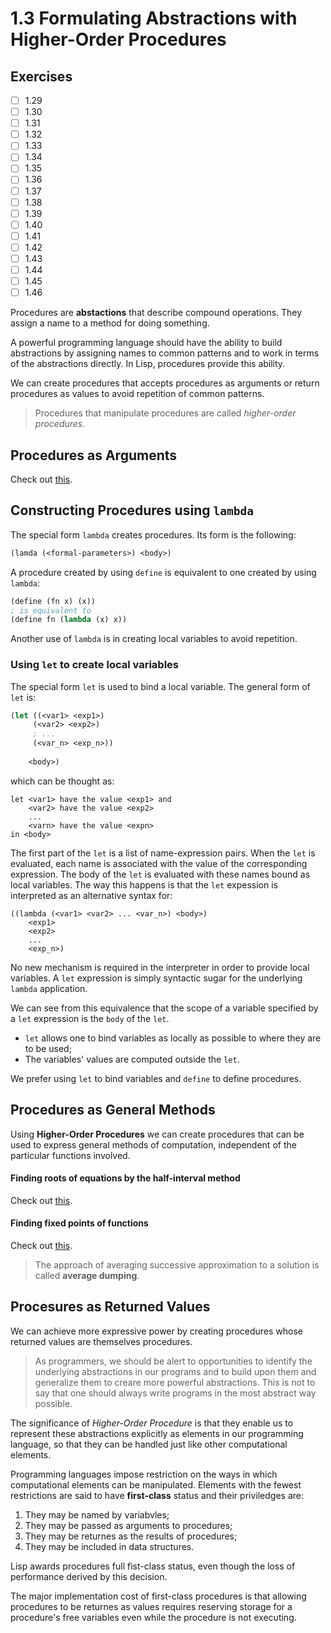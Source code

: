 # 1.3 Formulating Abstractions with Higher-Order Procedures

## Exercises

- [ ] 1.29
- [ ] 1.30
- [ ] 1.31
- [ ] 1.32
- [ ] 1.33
- [ ] 1.34
- [ ] 1.35
- [ ] 1.36
- [ ] 1.37
- [ ] 1.38
- [ ] 1.39
- [ ] 1.40
- [ ] 1.41
- [ ] 1.42
- [ ] 1.43
- [ ] 1.44
- [ ] 1.45
- [ ] 1.46

Procedures are **abstactions** that describe compound operations. They assign a name to a method for doing something.

A powerful programming language should have the ability to build abstractions by assigning names to common patterns and to work in terms of the abstractions directly. In Lisp, procedures provide this ability.

We can create procedures that accepts procedures as arguments or return procedures as values to avoid repetition of common patterns. 
> Procedures that manipulate procedures are called *higher-order procedures*.

## Procedures as Arguments

Check out [this](./hop.rkt).

## Constructing Procedures using `lambda`

The special form `lambda` creates procedures. Its form is the following: 
```lisp
(lamda (<formal-parameters>) <body>)
```

A procedure created by using `define` is equivalent to one created by using `lambda`:
```lisp
(define (fn x) (x))
; is equivalent to
(define fn (lambda (x) x))
```

Another use of `lambda` is in creating local variables to avoid repetition.

### Using `let` to create local variables

The special form `let` is used to bind a local variable. The general form of `let` is:
```lisp
(let ((<var1> <exp1>)
     (<var2> <exp2>)
     ; ...
     (<var_n> <exp_n>))
     
    <body>)
```
which can be thought as:
```
let <var1> have the value <exp1> and
    <var2> have the value <exp2>
    ...
    <varn> have the value <expn>
in <body>
```
The first part of the `let` is a list of name-expression pairs. When the `let` is evaluated, each name is associated with the value of the corresponding expression. The body of the `let` is evaluated with these names bound as local variables. The way this happens is that the `let` expession is interpreted as an alternative syntax for:
```
((lambda (<var1> <var2> ... <var_n>) <body>) 
    <exp1>
    <exp2>
    ...
    <exp_n>)
```

No new mechanism is required in the interpreter in order to provide local variables. A `let` expression is simply syntactic sugar for the underlying `lambda` application.

We can see from this equivalence that the scope of a variable specified by a `let` expression is the `body` of the `let`. 

- `let` allows one to bind variables as locally as possible to where they are to be used;
- The variables' values are computed outside the `let`.

We prefer using `let` to bind variables and `define` to define procedures.

## Procedures as General Methods

Using **Higher-Order Procedures** we can create procedures that can be used to express general methods of computation, independent of the particular functions involved.

#### Finding roots of equations by the half-interval method

Check out [this](./roots.rkt).

#### Finding fixed points of functions

Check out [this](./fixed_points.rkt).

> The approach of averaging successive approximation to a solution is called **average dumping**.

## Procesures as Returned Values

We can achieve more expressive power by creating procedures whose returned values are themselves procedures.

> As programmers, we should be alert to opportunities to identify the underlying abstractions in our programs and to build upon them and generalize them to creare more powerful abstractions. This is not to say that one should always write programs in the most abstract way possible.

The significance of *Higher-Order Procedure* is that they enable us to represent these abstractions explicitly as elements in our programming language, so that they can be handled just like other computational elements.

Programming languages impose restriction on the ways in which computational elements can be manipulated. 
Elements with the fewest restrictions are said to have **first-class** status and their priviledges are:
1. They may be named by variabvles;
2. They may be passed as arguments to procedures;
3. They may be returnes as the results of procedures;
4. They may be included in data structures.

Lisp awards procedures full fist-class status, even though the loss of performance derived by this decision. 

The major implementation cost of first-class procedures is that allowing procedures to be returnes as values requires reserving storage for a procedure's free variables even while the procedure is not executing.
